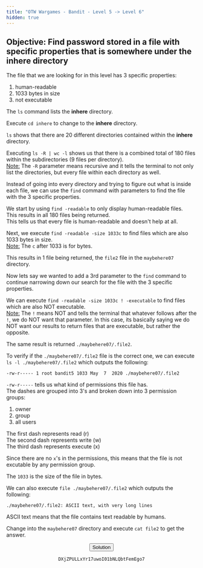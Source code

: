 ```yaml
---
title: "OTW Wargames - Bandit - Level 5 -> Level 6"
hidden: true
---
```


<h2>Objective: Find password stored in a file with specific properties that is somewhere under the <b>inhere</b> directory</h2>

The file that we are looking for in this level has 3 specific properties:
1. human-readable
2. 1033 bytes in size
3. not executable

The `ls` command lists the <b>inhere</b> directory.

Execute `cd inhere` to change to the <b>inhere</b> directory.

`ls` shows that there are 20 different directories contained within the <b>inhere</b> directory.

Executing `ls -R | wc -l` shows us that there is a combined total of 180 files within the subdirectories (9 files per directory).<br>
<u>Note:</u> The `-R` parameter means recursive and it tells the terminal to not only list the directories, but every file within each directory as well.<br>

Instead of going into every directory and trying to figure out what is inside each file, we can use the `find` command with parameters to find the file with the 3 specific properties.

We start by using `find -readable` to only display human-readable files.<br>
This results in all 180 files being returned.<br>
This tells us that every file is human-readable and doesn't help at all.

Next, we execute `find -readable -size 1033c` to find files which are also 1033 bytes in size.<br>
<u>Note:</u> The `c` after 1033 is for bytes.

This results in 1 file being returned, the `file2` file in the `maybehere07` directory.

Now lets say we wanted to add a 3rd parameter to the `find` command to continue narrowing down our search for the file with the 3 specific properties.

We can execute `find -readable -size 1033c ! -executable` to find files which are also NOT executable.<br>
<u>Note:</u> The `!` means NOT and tells the terminal that whatever follows after the `!`, we do NOT want that parameter. In this case, its basically saying we do NOT want our results to return files that are executable, but rather the opposite.

The same result is returned `./maybehere07/.file2`.

To verify if the `./maybehere07/.file2` file is the correct one, we can execute `ls -l ./maybehere07/.file2` which outputs the following:
```
-rw-r----- 1 root bandit5 1033 May  7  2020 ./maybehere07/.file2
```

`-rw-r-----` tells us what kind of permissions this file has.<br>
The dashes are grouped into 3's and broken down into 3 permission groups:
1. owner
2. group
3. all users

The first dash represents read (r)<br>
The second dash represents write (w)<br>
The third dash represents execute (x)

Since there are no `x`'s in the permissions, this means that the file is not excutable by any permission group.

The `1033` is the size of the file in bytes.

We can also execute `file ./maybehere07/.file2` which outputs the following:
```
./maybehere07/.file2: ASCII text, with very long lines
```

ASCII text means that the file contains text readable by humans.

Change into the `maybehere07` directory and execute `cat file2` to get the answer.

<center><button id="solution_button">Solution</button></center>
<center><p id="solution"><code>DXjZPULLxYr17uwoI01bNLQbtFemEgo7</code></p></center>